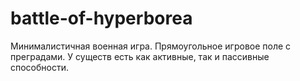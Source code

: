 # battle-of-hyperborea
Минималистичная военная игра. Прямоугольное игровое поле с преградами. У существ есть как активные, так и пассивные способности.

